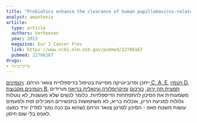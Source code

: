 ```yaml
---
title: "Probiotics enhance the clearance of human papillomavirus-related cervical lesions: a prospective controlled pilot study"
analyst: amantonio
article:
  type: article
  authors: Verhoeven
  year: 2013
  magazine: Eur J Cancer Prev
  link: https://www.ncbi.nlm.nih.gov/pubmed/22706167
  pubmed: 22706167
drugs:
- פרוביוטיקה
---
```


ייתכן ופרוביוטיקה מסייעת בטיפול בדיספלזיית צוואר הרחם. [ויטמינים C, A, Е](https://www.ncbi.nlm.nih.gov/pubmed/20375804), [ויטמין D](https://www.ncbi.nlm.nih.gov/pubmed/28471122), [ויטמינים מקבוצת В](https://www.ncbi.nlm.nih.gov/pubmed/14682443), [תמצית תה ירוק](https://www.ncbi.nlm.nih.gov/pubmed/14512803), [כורכום](https://www.ncbi.nlm.nih.gov/pubmed/24289574) [ומיקרופלורה וגינאלית בריאה](https://www.ncbi.nlm.nih.gov/pubmed/27802830) מורידים משמעותית את הסיכון להתפתחות הדיספלזיות.
כלומר לנשים שלא מעשנות, לא נוטלות גלולות למניעת הריון, אוכלות בריא, לא משתמשות בתכשירים המכילים זפת ולפעמים עושות משטח פאפ - הסיכון לסרטן צוואר הרחם (שהוא גם ככה נמוך למדי) יורד כמעט לאפס בלי שום חיסון.
